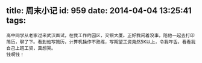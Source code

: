 title: 周末小记
id: 959
date: 2014-04-04 13:25:41
tags:
---

    高中同学从老家过来武汉面试，在我工作的园区，交银大厦。正好我闲着没事，陪他一起去打印简历，聊了下。看到他写简历，计算机操作不熟练，写期望工资竟然5K以上，令我咋舌。看看我自己上班工资，真想哭。
    钱啊钱！
    